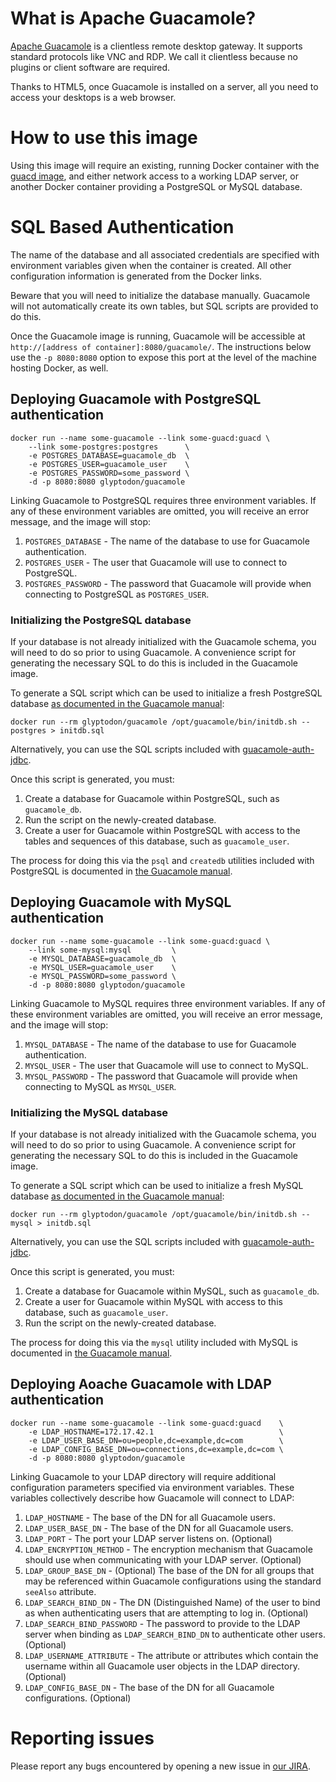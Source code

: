 What is Apache Guacamole?
=========================

[Apache Guacamole](http://guacamole.incubator.apache.org/) is a clientless
remote desktop gateway. It supports standard protocols like VNC and RDP. We
call it clientless because no plugins or client software are required.

Thanks to HTML5, once Guacamole is installed on a server, all you need to
access your desktops is a web browser.

How to use this image
=====================

Using this image will require an existing, running Docker container with the
[guacd image](https://registry.hub.docker.com/u/glyptodon/guacd/), and either
network access to a working LDAP server, or another Docker container providing
a PostgreSQL or MySQL database.

SQL Based Authentication
========================

The name of the database and all associated credentials are specified with
environment variables given when the container is created. All other
configuration information is generated from the Docker links.

Beware that you will need to initialize the database manually. Guacamole will
not automatically create its own tables, but SQL scripts are provided to do
this.

Once the Guacamole image is running, Guacamole will be accessible at
`http://[address of container]:8080/guacamole/`. The instructions below use the
`-p 8080:8080` option to expose this port at the level of the machine hosting
Docker, as well.

Deploying Guacamole with PostgreSQL authentication
--------------------------------------------------

    docker run --name some-guacamole --link some-guacd:guacd \
        --link some-postgres:postgres      \
        -e POSTGRES_DATABASE=guacamole_db  \
        -e POSTGRES_USER=guacamole_user    \
        -e POSTGRES_PASSWORD=some_password \
        -d -p 8080:8080 glyptodon/guacamole

Linking Guacamole to PostgreSQL requires three environment variables. If any of
these environment variables are omitted, you will receive an error message, and
the image will stop:

1. `POSTGRES_DATABASE` - The name of the database to use for Guacamole authentication.
2. `POSTGRES_USER` - The user that Guacamole will use to connect to PostgreSQL.
3. `POSTGRES_PASSWORD` - The password that Guacamole will provide when connecting to PostgreSQL as `POSTGRES_USER`.

### Initializing the PostgreSQL database

If your database is not already initialized with the Guacamole schema, you will
need to do so prior to using Guacamole. A convenience script for generating the
necessary SQL to do this is included in the Guacamole image.

To generate a SQL script which can be used to initialize a fresh PostgreSQL
database
[as documented in the Guacamole manual](http://guacamole.incubator.apache.org/doc/gug/jdbc-auth.html#jdbc-auth-postgresql):

    docker run --rm glyptodon/guacamole /opt/guacamole/bin/initdb.sh --postgres > initdb.sql

Alternatively, you can use the SQL scripts included with
[guacamole-auth-jdbc](http://sourceforge.net/projects/guacamole/files/current/extensions/guacamole-auth-jdbc-0.9.6.tar.gz/download).

Once this script is generated, you must:

1. Create a database for Guacamole within PostgreSQL, such as `guacamole_db`.
2. Run the script on the newly-created database.
3. Create a user for Guacamole within PostgreSQL with access to the tables and
   sequences of this database, such as `guacamole_user`.

The process for doing this via the `psql` and `createdb` utilities included
with PostgreSQL is documented in
[the Guacamole manual](http://guacamole.incubator.apache.org/doc/gug/jdbc-auth.html#jdbc-auth-postgresql).

Deploying Guacamole with MySQL authentication
--------------------------------------------------

    docker run --name some-guacamole --link some-guacd:guacd \
        --link some-mysql:mysql         \
        -e MYSQL_DATABASE=guacamole_db  \
        -e MYSQL_USER=guacamole_user    \
        -e MYSQL_PASSWORD=some_password \
        -d -p 8080:8080 glyptodon/guacamole

Linking Guacamole to MySQL requires three environment variables. If any of
these environment variables are omitted, you will receive an error message, and
the image will stop:

1. `MYSQL_DATABASE` - The name of the database to use for Guacamole authentication.
2. `MYSQL_USER` - The user that Guacamole will use to connect to MySQL.
3. `MYSQL_PASSWORD` - The password that Guacamole will provide when connecting to MySQL as `MYSQL_USER`.

### Initializing the MySQL database

If your database is not already initialized with the Guacamole schema, you will
need to do so prior to using Guacamole. A convenience script for generating the
necessary SQL to do this is included in the Guacamole image.

To generate a SQL script which can be used to initialize a fresh MySQL database
[as documented in the Guacamole manual](http://guacamole.incubator.apache.org/doc/gug/jdbc-auth.html#jdbc-auth-mysql):

    docker run --rm glyptodon/guacamole /opt/guacamole/bin/initdb.sh --mysql > initdb.sql

Alternatively, you can use the SQL scripts included with
[guacamole-auth-jdbc](http://sourceforge.net/projects/guacamole/files/current/extensions/guacamole-auth-jdbc-0.9.6.tar.gz/download).

Once this script is generated, you must:

1. Create a database for Guacamole within MySQL, such as `guacamole_db`.
2. Create a user for Guacamole within MySQL with access to this database, such
   as `guacamole_user`.
3. Run the script on the newly-created database.

The process for doing this via the `mysql` utility included with MySQL is
documented in
[the Guacamole manual](http://guacamole.incubator.apache.org/doc/gug/jdbc-auth.html#jdbc-auth-mysql).


Deploying Aoache Guacamole with LDAP authentication
--------------------------------------------------

    docker run --name some-guacamole --link some-guacd:guacd    \
        -e LDAP_HOSTNAME=172.17.42.1                            \
        -e LDAP_USER_BASE_DN=ou=people,dc=example,dc=com        \
        -e LDAP_CONFIG_BASE_DN=ou=connections,dc=example,dc=com \
        -d -p 8080:8080 glyptodon/guacamole

Linking Guacamole to your LDAP directory will require additional configuration parameters
specified via environment variables. These variables collectively describe how Guacamole
will connect to LDAP:

1. `LDAP_HOSTNAME` - The base of the DN for all Guacamole users.
2. `LDAP_USER_BASE_DN` - The base of the DN for all Guacamole users.
3. `LDAP_PORT` - The port your LDAP server listens on.  (Optional)
4. `LDAP_ENCRYPTION_METHOD` - The encryption mechanism that Guacamole should use when
communicating with your LDAP server. (Optional)
5. `LDAP_GROUP_BASE_DN` - (Optional) The base of the DN for all groups that may be
referenced within Guacamole configurations using the standard `seeAlso` attribute.
6. `LDAP_SEARCH_BIND_DN` - The DN (Distinguished Name) of the user to bind as when
authenticating users that are attempting to log in. (Optional)
7. `LDAP_SEARCH_BIND_PASSWORD` - The password to provide to the LDAP server when
binding as `LDAP_SEARCH_BIND_DN` to authenticate other users. (Optional)
8. `LDAP_USERNAME_ATTRIBUTE` - The attribute or attributes which contain the
username within all Guacamole user objects in the LDAP directory. (Optional)
9. `LDAP_CONFIG_BASE_DN` - The base of the DN for all Guacamole configurations. (Optional)

Reporting issues
================

Please report any bugs encountered by opening a new issue in
[our JIRA](https://issues.apache.org/jira/browse/GUACAMOLE/).

